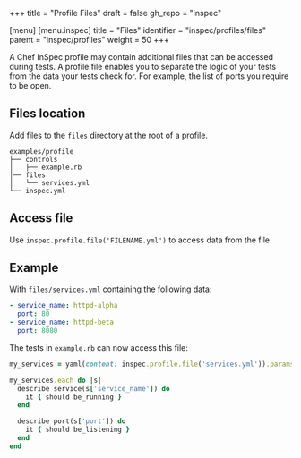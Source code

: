 +++
title = "Profile Files"
draft = false
gh_repo = "inspec"

[menu]
  [menu.inspec]
    title = "Files"
    identifier = "inspec/profiles/files"
    parent = "inspec/profiles"
    weight = 50
+++

A Chef InSpec profile may contain additional files that can be accessed during tests.
A profile file enables you to separate the logic of your tests from the data your tests check for.
For example, the list of ports you require to be open.

## Files location

Add files to the `files` directory at the root of a profile.

```text
examples/profile
├── controls
│   ├── example.rb
│── files
│   └── services.yml
└── inspec.yml
```

## Access file

Use `inspec.profile.file('FILENAME.yml')` to access data from the file.

## Example

With `files/services.yml` containing the following data:

```yaml
- service_name: httpd-alpha
  port: 80
- service_name: httpd-beta
  port: 8080
```

The tests in `example.rb` can now access this file:

```ruby
my_services = yaml(content: inspec.profile.file('services.yml')).params

my_services.each do |s|
  describe service(s['service_name']) do
    it { should be_running }
  end

  describe port(s['port']) do
    it { should be_listening }
  end
end
```
